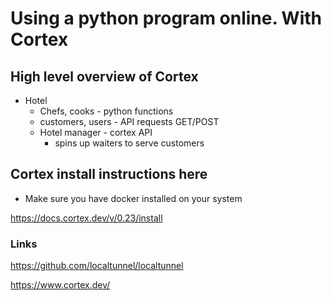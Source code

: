 # Using a python program online. With Cortex

#### 

## High level overview of Cortex 

- Hotel
  - Chefs, cooks - python functions
  - customers, users - API requests GET/POST
  - Hotel manager - cortex API
    - spins up waiters to serve customers







## Cortex install instructions here

- Make sure you have docker installed on your system

<https://docs.cortex.dev/v/0.23/install>





###  Links

<https://github.com/localtunnel/localtunnel>

<https://www.cortex.dev/>





